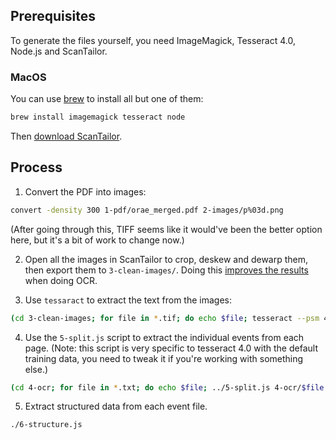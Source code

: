 ## Prerequisites

To generate the files yourself, you need ImageMagick, Tesseract 4.0, Node.js and ScanTailor.

### MacOS

You can use [brew](https://brew.sh/) to install all but one of them:

```sh
brew install imagemagick tesseract node
```

Then [download ScanTailor](https://code.google.com/archive/p/scantailor-osx/).

## Process

1. Convert the PDF into images:

```sh
convert -density 300 1-pdf/orae_merged.pdf 2-images/p%03d.png
```

(After going through this, TIFF seems like it would've been the better option here, but it's a bit of work to change now.)

2. Open all the images in ScanTailor to crop, deskew and dewarp them, then export them to `3-clean-images/`. Doing this [improves the results](https://github.com/tesseract-ocr/tesseract/wiki/ImproveQuality) when doing OCR.

3. Use `tessaract` to extract the text from the images:

```sh
(cd 3-clean-images; for file in *.tif; do echo $file; tesseract --psm 4 -l eng $file 4-ocr/$file; done)
```

4. Use the `5-split.js` script to extract the individual events from each page. (Note: this script is very specific to tesseract 4.0 with the default training data, you need to tweak it if you're working with something else.)

```sh
(cd 4-ocr; for file in *.txt; do echo $file; ../5-split.js 4-ocr/$file 5-ocr-split/$file; done)
```

5. Extract structured data from each event file.

```sh
./6-structure.js
```